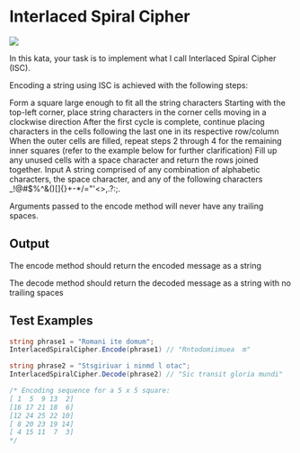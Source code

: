 # Interlaced Spiral Cipher
![](https://i.imgur.com/OLFUBvV.png)

In this kata, your task is to implement what I call Interlaced Spiral Cipher (ISC).

Encoding a string using ISC is achieved with the following steps:

Form a square large enough to fit all the string characters
Starting with the top-left corner, place string characters in the corner cells moving in a clockwise direction
After the first cycle is complete, continue placing characters in the cells following the last one in its respective row/column
When the outer cells are filled, repeat steps 2 through 4 for the remaining inner squares (refer to the example below for further clarification)
Fill up any unused cells with a space character and return the rows joined together.
Input
A string comprised of any combination of alphabetic characters, the space character, and any of the following characters _!@#$%^&()[]{}+-*/="'<>,.?:;.

Arguments passed to the encode method will never have any trailing spaces.

## Output
The encode method should return the encoded message as a string

The decode method should return the decoded message as a string with no trailing spaces

## Test Examples
```csharp
string phrase1 = "Romani ite domum";
InterlacedSpiralCipher.Encode(phrase1) // "Rntodomiimuea  m"

string phrase2 = "Stsgiriuar i ninmd l otac";
InterlacedSpiralCipher.Decode(phrase2) // "Sic transit gloria mundi"

/* Encoding sequence for a 5 x 5 square:
[ 1  5  9 13  2]
[16 17 21 18  6]
[12 24 25 22 10]
[ 8 20 23 19 14]
[ 4 15 11  7  3]
*/
```
